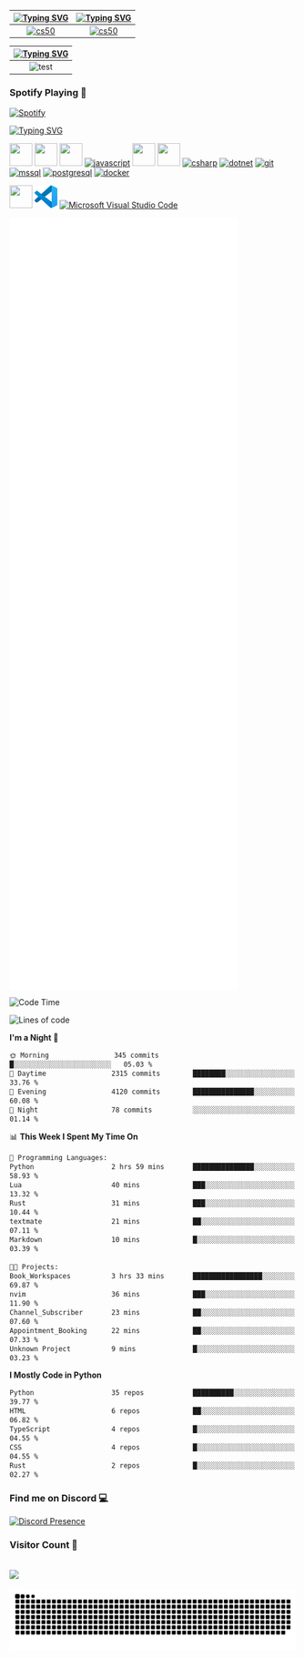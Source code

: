 [![Typing SVG](https://readme-typing-svg.herokuapp.com?font=Caveat&weight=500&size=24&duration=6003&pause=1000&color=F044F7&background=F7F7F700&repeat=false&width=125&height=40&lines=%F0%9F%8D%B7+CS50+%F0%9F%8D%B7)](https://git.io/typing-svg)             |   [![Typing SVG](https://readme-typing-svg.herokuapp.com?font=Caveat&weight=500&size=24&duration=6003&pause=1000&color=F044F7&background=F7F7F700&repeat=false&width=135&height=40&lines=%F0%9F%90%8D+CS50P+%F0%9F%90%8D)](https://git.io/typing-svg)
:-------------------------:|:-------------------------:
<a href="https://certificates.cs50.io/77dc34e6-17fd-4a8f-bee2-c31077710b61.png?size=A4" target="_blank" rel="noreferrer"> <img src="https://i.ibb.co/rQSQDhh/CS50x-ezgif-com-resize2.png" alt="cs50"/> </a> | <a href="https://certificates.cs50.io/3f6f34be-467f-4bfb-a846-7c8b1063c2fe.png?size=A4" target="_blank" rel="noreferrer"> <img src="https://i.ibb.co/Cs2WjZX/CS50-P-ezgif-com-resize-2.png" alt="cs50"/> </a>

| [![Typing SVG](https://readme-typing-svg.herokuapp.com?font=Caveat&weight=500&size=21&duration=7003&pause=3000&color=5D4EF7FF&background=F7F7F700&repeat=false&width=175&height=40&lines=%F0%9F%92%BB+My+Terminal+%F0%9F%92%BB)](https://git.io/typing-svg) |
|:-----:|
| ![test](https://i.ibb.co/9V3RB3X/image-15.png) |

### Spotify Playing 🎵
[![Spotify](https://novatorem-callme-milad.vercel.app/api/spotify)](https://open.spotify.com/user/31qocuc7c7cg5zouwkn7jso7h5qa)

[![Typing SVG](https://readme-typing-svg.herokuapp.com?font=Handjet&weight=500&size=21&pause=3000&color=3FF74A&width=435&lines=Languages+and+Technologies+I+use+%3A)](https://git.io/typing-svg)

[<img src='https://i.giphy.com/media/LMt9638dO8dftAjtco/100.webp' width='40' height='40' />](https://python.org/)
[<img src='https://cdn.worldvectorlogo.com/logos/fastapi.svg' width='40' height='40' />](https://fastapi.tiangolo.com/)
[<img src='https://techstack-generator.vercel.app/django-icon.svg' width='40' height='40' />](https://www.djangoproject.com/)
[<img src='https://media1.giphy.com/media/ln7z2eWriiQAllfVcn/giphy.gif?cid=790b7611bbce32499d76d60c2b8dfcd8de49af4e8ac5f042&rid=giphy.gif&ct=s' width='40' height='40' alt='javascript'/>](https://developer.mozilla.org/en-US/docs/Web/JavaScript)
[<img src='https://i.giphy.com/media/eNAsjO55tPbgaor7ma/100w.webp' width='40' height='40' />](https://reactjs.org/)
[<img src='https://creazilla-store.fra1.digitaloceanspaces.com/icons/3257079/file-type-tailwind-icon-sm.png' width='40' height='40' />](https://tailwindcss.com/)
[<img src='https://techstack-generator.vercel.app/csharp-icon.svg' width='45' height='45' alt='csharp'/>](https://www.w3schools.com/cs/)
[<img src='https://www.keenesystems.com/hubfs/250300p1323EDNmainDotNetCore2.png' width='40' height='40' alt='dotnet'/>](https://dotnet.microsoft.com/)
[<img src='https://www.vectorlogo.zone/logos/git-scm/git-scm-icon.svg' width='40' height='40' alt='git'/>](https://git-scm.com/)
[<img src='https://assets.website-files.com/61d6b61c7084bb1d721a21aa/636add531dcf4d6ad0c45743_mssql%20260x260%20dark%20theme.png' width='40' height='40' alt='mssql'/>](https://www.microsoft.com/en-us/sql-server)
[<img src='https://skillicons.dev/icons?i=postgres' width='45' height='45' alt='postgresql'/>](https://www.postgresql.org/)
[<img src='https://techkblog.com/wp-content/uploads/2022/06/Docker.gif' width='40' height='40' alt='docker'/>](https://docker.com/)

[<img src='https://upload.wikimedia.org/wikipedia/commons/thumb/1/1d/PyCharm_Icon.svg/1200px-PyCharm_Icon.svg.png' width='40' height='40' />](https://www.jetbrains.com/pycharm/)
[<img src='https://raw.githubusercontent.com/devicons/devicon/master/icons/vscode/vscode-original.svg' width='40' height='40' alt='Visual Studio Code'/>](https://code.visualstudio.com/)
[<img src='https://visualstudio.microsoft.com/wp-content/uploads/2021/10/Product-Icon.svg' width='40' height='40' alt='Microsoft Visual Studio Code'/>](https://visualstudio.microsoft.com/)

<img align="center" src="/github-metrics.svg" alt="Metrics" width="400">

<!--START_SECTION:waka-->
![Code Time](http://img.shields.io/badge/Code%20Time-1%2C094%20hrs%2021%20mins-blue)

![Lines of code](https://img.shields.io/badge/From%20Hello%20World%20I%27ve%20Written-4.2%20million%20lines%20of%20code-blue)

**I'm a Night 🦉** 

```text
🌞 Morning                345 commits         █░░░░░░░░░░░░░░░░░░░░░░░░   05.03 % 
🌆 Daytime                2315 commits        ████████░░░░░░░░░░░░░░░░░   33.76 % 
🌃 Evening                4120 commits        ███████████████░░░░░░░░░░   60.08 % 
🌙 Night                  78 commits          ░░░░░░░░░░░░░░░░░░░░░░░░░   01.14 % 
```


📊 **This Week I Spent My Time On** 

```text
💬 Programming Languages: 
Python                   2 hrs 59 mins       ███████████████░░░░░░░░░░   58.93 % 
Lua                      40 mins             ███░░░░░░░░░░░░░░░░░░░░░░   13.32 % 
Rust                     31 mins             ███░░░░░░░░░░░░░░░░░░░░░░   10.44 % 
textmate                 21 mins             ██░░░░░░░░░░░░░░░░░░░░░░░   07.11 % 
Markdown                 10 mins             █░░░░░░░░░░░░░░░░░░░░░░░░   03.39 % 

🐱‍💻 Projects: 
Book_Workspaces          3 hrs 33 mins       █████████████████░░░░░░░░   69.87 % 
nvim                     36 mins             ███░░░░░░░░░░░░░░░░░░░░░░   11.90 % 
Channel_Subscriber       23 mins             ██░░░░░░░░░░░░░░░░░░░░░░░   07.60 % 
Appointment_Booking      22 mins             ██░░░░░░░░░░░░░░░░░░░░░░░   07.33 % 
Unknown Project          9 mins              █░░░░░░░░░░░░░░░░░░░░░░░░   03.23 % 
```

**I Mostly Code in Python** 

```text
Python                   35 repos            ██████████░░░░░░░░░░░░░░░   39.77 % 
HTML                     6 repos             ██░░░░░░░░░░░░░░░░░░░░░░░   06.82 % 
TypeScript               4 repos             █░░░░░░░░░░░░░░░░░░░░░░░░   04.55 % 
CSS                      4 repos             █░░░░░░░░░░░░░░░░░░░░░░░░   04.55 % 
Rust                     2 repos             █░░░░░░░░░░░░░░░░░░░░░░░░   02.27 % 
```




<!--END_SECTION:waka-->

### Find me on Discord 💻
<!-- Old one -->
<!-- <a href="https://discord.gg/pQVcABAxAy" rel="nofollow"> 
  <img src="https://discord.c99.nl/widget/theme-3/1001889586626175006.png" data-canonical-src="https://discord.c99.nl/widget/theme-3/1001889586626175006.png" style="max-width: 100%;"></a> -->
  
[![Discord Presence](https://lanyard.cnrad.dev/api/1001889586626175006)](https://discord.com/users/1001889586626175006)

### Visitor Count 🔢
<p align="left"> 
  <br>
  <img src="https://profile-counter.glitch.me/itz-Amethyst/count.svg" />
</p>

<picture>
  <source
    media="(prefers-color-scheme: dark)"
    srcset="https://raw.githubusercontent.com/platane/snk/output/github-contribution-grid-snake-dark.svg"
  />
  <source
    media="(prefers-color-scheme: light)"
    srcset="https://raw.githubusercontent.com/platane/snk/output/github-contribution-grid-snake.svg"
  />
  <img
    alt="github contribution grid snake animation"
    src="https://raw.githubusercontent.com/platane/snk/output/github-contribution-grid-snake.svg"
  />
</picture>
